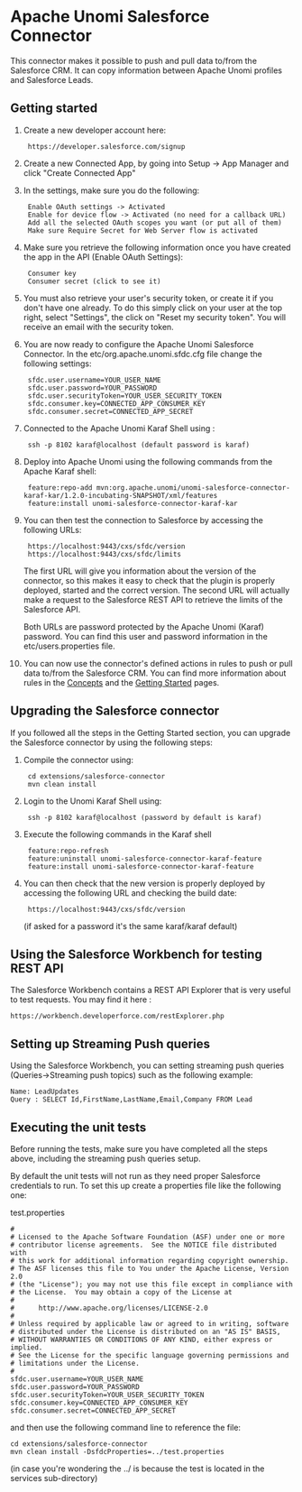<!--
  ~ Licensed to the Apache Software Foundation (ASF) under one or more
  ~ contributor license agreements.  See the NOTICE file distributed with
  ~ this work for additional information regarding copyright ownership.
  ~ The ASF licenses this file to You under the Apache License, Version 2.0
  ~ (the "License"); you may not use this file except in compliance with
  ~ the License.  You may obtain a copy of the License at
  ~
  ~      http://www.apache.org/licenses/LICENSE-2.0
  ~
  ~ Unless required by applicable law or agreed to in writing, software
  ~ distributed under the License is distributed on an "AS IS" BASIS,
  ~ WITHOUT WARRANTIES OR CONDITIONS OF ANY KIND, either express or implied.
  ~ See the License for the specific language governing permissions and
  ~ limitations under the License.
  -->

Apache Unomi Salesforce Connector
=================================

This connector makes it possible to push and pull data to/from the Salesforce CRM. It can copy information between 
Apache Unomi profiles and Salesforce Leads.

## Getting started

1. Create a new developer account here: 

        https://developer.salesforce.com/signup
        
2. Create a new Connected App, by going into Setup -> App Manager and click "Create Connected App"
 
3. In the settings, make sure you do the following:

        Enable OAuth settings -> Activated
        Enable for device flow -> Activated (no need for a callback URL)
        Add all the selected OAuth scopes you want (or put all of them)
        Make sure Require Secret for Web Server flow is activated
        
4. Make sure you retrieve the following information once you have created the app in the API (Enable OAuth Settings):

        Consumer key
        Consumer secret (click to see it)
        
5. You must also retrieve your user's security token, or create it if you don't have one already. To do this simply 
click on your user at the top right, select "Settings", the click on "Reset my security token". You will receive an email
with the security token.

6. You are now ready to configure the Apache Unomi Salesforce Connector. In the etc/org.apache.unomi.sfdc.cfg file 
change the following settings:

        sfdc.user.username=YOUR_USER_NAME
        sfdc.user.password=YOUR_PASSWORD
        sfdc.user.securityToken=YOUR_USER_SECURITY_TOKEN
        sfdc.consumer.key=CONNECTED_APP_CONSUMER_KEY
        sfdc.consumer.secret=CONNECTED_APP_SECRET
        
7. Connected to the Apache Unomi Karaf Shell using : 

        ssh -p 8102 karaf@localhost (default password is karaf)
           
7. Deploy into Apache Unomi using the following commands from the Apache Karaf shell:

        feature:repo-add mvn:org.apache.unomi/unomi-salesforce-connector-karaf-kar/1.2.0-incubating-SNAPSHOT/xml/features
        feature:install unomi-salesforce-connector-karaf-kar
        
8. You can then test the connection to Salesforce by accessing the following URLs:

        https://localhost:9443/cxs/sfdc/version
        https://localhost:9443/cxs/sfdc/limits
        
    The first URL will give you information about the version of the connector, so this makes it easy to check that the
    plugin is properly deployed, started and the correct version. The second URL will actually make a request to the
    Salesforce REST API to retrieve the limits of the Salesforce API.
    
    Both URLs are password protected by the Apache Unomi (Karaf) password. You can find this user and password information
    in the etc/users.properties file.
    
9. You can now use the connector's defined actions in rules to push or pull data to/from the Salesforce CRM. You can 
    find more information about rules in the [Concepts](concepts.html) and the [Getting Started](getting-started.html) pages. 
    
## Upgrading the Salesforce connector

If you followed all the steps in the Getting Started section, you can upgrade the Salesforce connector by using the following steps:

1. Compile the connector using:

        cd extensions/salesforce-connector
        mvn clean install
        
2. Login to the Unomi Karaf Shell using:

        ssh -p 8102 karaf@localhost (password by default is karaf)
        
3. Execute the following commands in the Karaf shell

        feature:repo-refresh
        feature:uninstall unomi-salesforce-connector-karaf-feature
        feature:install unomi-salesforce-connector-karaf-feature
        
4. You can then check that the new version is properly deployed by accessing the following URL and checking the build date:

        https://localhost:9443/cxs/sfdc/version
        
    (if asked for a password it's the same karaf/karaf default)
   
## Using the Salesforce Workbench for testing REST API
   
The Salesforce Workbench contains a REST API Explorer that is very useful to test requests. You may find it here : 

    https://workbench.developerforce.com/restExplorer.php
    
## Setting up Streaming Push queries

Using the Salesforce Workbench, you can setting streaming push queries (Queries->Streaming push topics) such as the 
following example:

    Name: LeadUpdates
    Query : SELECT Id,FirstName,LastName,Email,Company FROM Lead

## Executing the unit tests

Before running the tests, make sure you have completed all the steps above, including the streaming push queries setup.

By default the unit tests will not run as they need proper Salesforce credentials to run. To set this up create a 
properties file like the following one:

test.properties

    #
    # Licensed to the Apache Software Foundation (ASF) under one or more
    # contributor license agreements.  See the NOTICE file distributed with
    # this work for additional information regarding copyright ownership.
    # The ASF licenses this file to You under the Apache License, Version 2.0
    # (the "License"); you may not use this file except in compliance with
    # the License.  You may obtain a copy of the License at
    #
    #      http://www.apache.org/licenses/LICENSE-2.0
    #
    # Unless required by applicable law or agreed to in writing, software
    # distributed under the License is distributed on an "AS IS" BASIS,
    # WITHOUT WARRANTIES OR CONDITIONS OF ANY KIND, either express or implied.
    # See the License for the specific language governing permissions and
    # limitations under the License.
    #
    sfdc.user.username=YOUR_USER_NAME
    sfdc.user.password=YOUR_PASSWORD
    sfdc.user.securityToken=YOUR_USER_SECURITY_TOKEN
    sfdc.consumer.key=CONNECTED_APP_CONSUMER_KEY
    sfdc.consumer.secret=CONNECTED_APP_SECRET
        
and then use the following command line to reference the file:

    cd extensions/salesforce-connector
    mvn clean install -DsfdcProperties=../test.properties
    
(in case you're wondering the ../ is because the test is located in the services sub-directory)